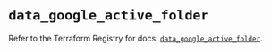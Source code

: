 # `data_google_active_folder`

Refer to the Terraform Registry for docs: [`data_google_active_folder`](https://registry.terraform.io/providers/hashicorp/google/6.42.0/docs/data-sources/active_folder).
